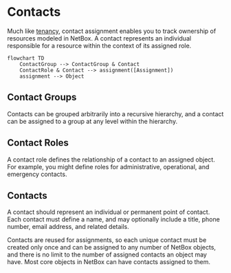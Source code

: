 # Contacts

Much like [tenancy](./tenancy.md), contact assignment enables you to track ownership of resources modeled in NetBox. A contact represents an individual responsible for a resource within the context of its assigned role.

```mermaid
flowchart TD
    ContactGroup --> ContactGroup & Contact
    ContactRole & Contact --> assignment([Assignment])
    assignment --> Object
```

## Contact Groups

Contacts can be grouped arbitrarily into a recursive hierarchy, and a contact can be assigned to a group at any level within the hierarchy.

## Contact Roles

A contact role defines the relationship of a contact to an assigned object. For example, you might define roles for administrative, operational, and emergency contacts.

## Contacts

A contact should represent an individual or permanent point of contact. Each contact must define a name, and may optionally include a title, phone number, email address, and related details.

Contacts are reused for assignments, so each unique contact must be created only once and can be assigned to any number of NetBox objects, and there is no limit to the number of assigned contacts an object may have. Most core objects in NetBox can have contacts assigned to them.
